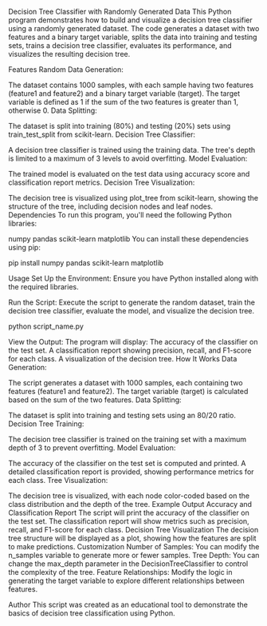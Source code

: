 Decision Tree Classifier with Randomly Generated Data
This Python program demonstrates how to build and visualize a decision tree classifier using a randomly generated dataset. The code generates a dataset with two features and a binary target variable, splits the data into training and testing sets, trains a decision tree classifier, evaluates its performance, and visualizes the resulting decision tree.

Features
Random Data Generation:

The dataset contains 1000 samples, with each sample having two features (feature1 and feature2) and a binary target variable (target).
The target variable is defined as 1 if the sum of the two features is greater than 1, otherwise 0.
Data Splitting:

The dataset is split into training (80%) and testing (20%) sets using train_test_split from scikit-learn.
Decision Tree Classifier:

A decision tree classifier is trained using the training data.
The tree's depth is limited to a maximum of 3 levels to avoid overfitting.
Model Evaluation:

The trained model is evaluated on the test data using accuracy score and classification report metrics.
Decision Tree Visualization:

The decision tree is visualized using plot_tree from scikit-learn, showing the structure of the tree, including decision nodes and leaf nodes.
Dependencies
To run this program, you'll need the following Python libraries:

numpy
pandas
scikit-learn
matplotlib
You can install these dependencies using pip:

pip install numpy pandas scikit-learn matplotlib

Usage
Set Up the Environment: Ensure you have Python installed along with the required libraries.

Run the Script: Execute the script to generate the random dataset, train the decision tree classifier, evaluate the model, and visualize the decision tree.

python script_name.py

View the Output: The program will display:
The accuracy of the classifier on the test set.
A classification report showing precision, recall, and F1-score for each class.
A visualization of the decision tree.
How It Works
Data Generation:

The script generates a dataset with 1000 samples, each containing two features (feature1 and feature2).
The target variable (target) is calculated based on the sum of the two features.
Data Splitting:

The dataset is split into training and testing sets using an 80/20 ratio.
Decision Tree Training:

The decision tree classifier is trained on the training set with a maximum depth of 3 to prevent overfitting.
Model Evaluation:

The accuracy of the classifier on the test set is computed and printed.
A detailed classification report is provided, showing performance metrics for each class.
Tree Visualization:

The decision tree is visualized, with each node color-coded based on the class distribution and the depth of the tree.
Example Output
Accuracy and Classification Report
The script will print the accuracy of the classifier on the test set.
The classification report will show metrics such as precision, recall, and F1-score for each class.
Decision Tree Visualization
The decision tree structure will be displayed as a plot, showing how the features are split to make predictions.
Customization
Number of Samples: You can modify the n_samples variable to generate more or fewer samples.
Tree Depth: You can change the max_depth parameter in the DecisionTreeClassifier to control the complexity of the tree.
Feature Relationships: Modify the logic in generating the target variable to explore different relationships between features.

Author
This script was created as an educational tool to demonstrate the basics of decision tree classification using Python.
